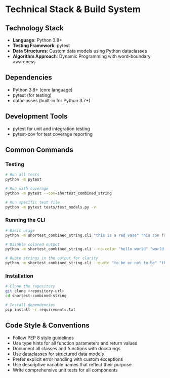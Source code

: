 # Technical Stack & Build System

## Technology Stack
- **Language**: Python 3.8+
- **Testing Framework**: pytest
- **Data Structures**: Custom data models using Python dataclasses
- **Algorithm Approach**: Dynamic Programming with word-boundary awareness

## Dependencies
- Python 3.8+ (core language)
- pytest (for testing)
- dataclasses (built-in for Python 3.7+)

## Development Tools
- pytest for unit and integration testing
- pytest-cov for test coverage reporting

## Common Commands

### Testing
```bash
# Run all tests
python -m pytest

# Run with coverage
python -m pytest --cov=shortest_combined_string

# Run specific test file
python -m pytest tests/test_models.py -v
```

### Running the CLI
```bash
# Basic usage
python -m shortest_combined_string.cli "this is a red vase" "his son freddy love vase"

# Disable colored output
python -m shortest_combined_string.cli --no-color "hello world" "world test"

# Quote strings in the output for clarity
python -m shortest_combined_string.cli --quote "to be or not to be" "that is the question"
```

### Installation
```bash
# Clone the repository
git clone <repository-url>
cd shortest-combined-string

# Install dependencies
pip install -r requirements.txt
```

## Code Style & Conventions
- Follow PEP 8 style guidelines
- Use type hints for all function parameters and return values
- Document all classes and functions with docstrings
- Use dataclasses for structured data models
- Prefer explicit error handling with custom exceptions
- Use descriptive variable names that reflect their purpose
- Write comprehensive unit tests for all components